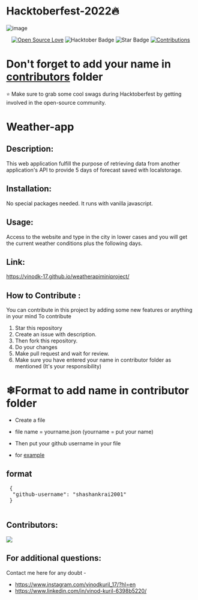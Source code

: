 #  Hacktoberfest-2022🔥
![image](https://user-images.githubusercontent.com/70385488/192114009-0830321a-d227-4a4d-8411-6c03b54d7ce6.png)

<div align="center">

[![Open Source Love](https://firstcontributions.github.io/open-source-badges/badges/open-source-v1/open-source.svg)](https://github.com/Vinodk-17/weatherapiminiproject)
<img src="https://img.shields.io/badge/HacktoberFest-2022-blueviolet" alt="Hacktober Badge"/>
<img src="https://img.shields.io/static/v1?label=%E2%AD%90&message=If%20Useful&style=style=flat&color=BC4E99" alt="Star Badge"/> 
<a href="https://github.com/Vinodk-17/weatherapiminiproject" ><img src="https://img.shields.io/badge/Contributions-welcome-green.svg?style=flat&logo=github" alt="Contributions" /></a>
</div>

# Don't forget to add your name in [contributors](https://github.com/Vinodk-17/weatherapiminiproject/tree/main/contributors) folder

:star: Make sure to grab some cool swags during Hacktoberfest by getting involved in the open-source community.


# Weather-app

## Description:

This web application fulfill the purpose of retrieving data from another application's API to provide 5 days of forecast saved with localstorage.

## Installation:

No special packages needed. It runs with vanilla javascript.

## Usage:

Access to the website and type in the city in lower cases and you will get the current weather conditions plus the following days.



## Link:

https://vinodk-17.github.io/weatherapiminiproject/

## How to Contribute :

You can contribute in this project by adding some new features or anything in your mind 
To contribute 
1. Star this repository
2. Create an issue with description.
3. Then fork this repository.
4. Do your changes 
5. Make pull request and wait for review.
6. Make sure you have entered your name in contributor folder as mentioned (It's your responsibility)

# ❄Format to add name in contributor folder

* Create a file 
* file name = yourname.json (yourname = put your name)
* Then put your github username in your file

* for [example](https://github.com/Vinodk-17/weatherapiminiproject/tree/main/contributors) 

## format
<pre> {
  "github-username": "shashankrai2001"
 }

</pre>

## Contributors:

<a href="https://github.com/Vinodk-17/weatherapiminiproject/graphs/contributors">
  <img src="https://contrib.rocks/image?repo=Vinodk-17/weatherapiminiproject" />
</a>

## For additional questions:


Contact me here for any doubt - 

* https://www.instagram.com/vinodkuril_17/?hl=en
* https://www.linkedin.com/in/vinod-kuril-6398b5220/


 
